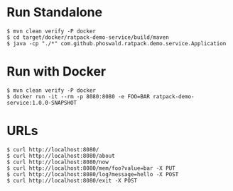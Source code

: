 # Run Standalone 

    $ mvn clean verify -P docker
    $ cd target/docker/ratpack-demo-service/build/maven
    $ java -cp "./*" com.github.phoswald.ratpack.demo.service.Application

# Run with Docker 

    $ mvn clean verify -P docker
    $ docker run -it --rm -p 8080:8080 -e FOO=BAR ratpack-demo-service:1.0.0-SNAPSHOT

# URLs

    $ curl http://localhost:8080/
    $ curl http://localhost:8080/about
    $ curl http://localhost:8080/now
    $ curl http://localhost:8080/mem/foo?value=bar -X PUT
    $ curl http://localhost:8080/log?message=hello -X POST
    $ curl http://localhost:8080/exit -X POST